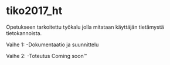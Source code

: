 # tiko2017_ht

Opetukseen tarkoitettu työkalu jolla mitataan käyttäjän tietämystä tietokannoista.

Vaihe 1:
-Dokumentaatio ja suunnittelu

Vaihe 2:
-Toteutus
Coming soon™
